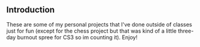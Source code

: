## Introduction

These are some of my personal projects that I've done outside of classes just for fun (except for the chess project but that was kind of a little three-day burnout spree for CS3 so im counting it). Enjoy!
